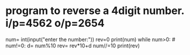 # program to reverse a 4digit number. i/p=4562 o/p=2654
num= int(input("enter the number:"))
rev=0
print(num)
while num>0: # num!=0:
    d= num%10
    rev= rev*10+d
    num//=10
print(rev)
